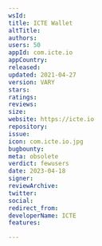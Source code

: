 ```yaml
---
wsId: 
title: ICTE Wallet
altTitle: 
authors: 
users: 50
appId: com.icte.io
appCountry: 
released: 
updated: 2021-04-27
version: VARY
stars: 
ratings: 
reviews: 
size: 
website: https://icte.io
repository: 
issue: 
icon: com.icte.io.jpg
bugbounty: 
meta: obsolete
verdict: fewusers
date: 2023-04-18
signer: 
reviewArchive: 
twitter: 
social: 
redirect_from: 
developerName: ICTE
features: 

---
```


